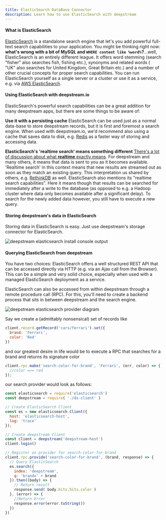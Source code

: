 ```yaml
---
title: ElasticSearch DataBase Connector
description: Learn how to use ElasticSearch with deepstream
---
```


#### What is ElasticSearch
[ElasticSearch](https://www.elastic.co/products/elasticsearch) is a standalone search engine that let's you add powerful full-text search capabilities to your application. You might be thinking right now: __what's wrong with a bit of MySQL and `WHERE content like %word%`?__...well, ElasticSearch is an entirely different league. It offers word stemming (search "fisher" also searches fish, fishing etc.), synonyms and related words ( "UK" also searches for United Kingdom, Great Britain etc.) and a number of other crucial concepts for proper search capabilities.
You can run ElasticSearch yourself as a single server or a cluster or use it as a service, e.g. via [AWS ElasticSearch](https://aws.amazon.com/elasticsearch-service/).

#### Using ElasticSearch with deepstream.io
ElasticSearch's powerful search capabilities can be a great addition for many deepstream apps, but there are some things to be aware of:

**Use it with a persisting cache** ElasticSearch can be used just as a normal data-base to store deepstream records, but it is first and foremost a search engine. When used with deepstream.io, we'd recommend also using a cache that saves data to disk, e.g. [Redis](../cache/redis/) as a faster way of storing and accessing data.

**ElasticSearch's 'realtime search' means something different** [There's a lot of discussion about what __realtime__ exactly means](https://deepstream.io/blog/what-is-realtime/). For deepstream and many others, it means that data is sent to you as it becomes available.
'Realtime search' in this context means that new results are streamed out as soon as they match an existing query. This interpretation us shared by others, e.g. [RethinkDB](../rethinkdb/) as well.
ElasticSearch also mentions its "realtime search capabilities". Here it means though that results can be searched for immediately after a write to the database (as opposed to e.g. a Hadoop cluster where data only becomes available after a significant delay). To search for the newly added data however, you still have to execute a new query.

#### Storing deepstream's data in ElasticSearch
Storing data in ElasticSearch is easy. Just use deepstream's storage connector for ElasticSearch.

![deepstream elasticsearch install console output](elasticsearch-install-console-output.png)

#### Querying ElasticSearch from deepstream
You have two choices: ElasticSearch offers a well structured REST API that can be accessed directly via HTTP (e.g. via an Ajax call from the Browser). This can be a simple and very solid choice, especially when used with a managed ElasticSearch deployment as a service.

ElasticSearch can also be accessed from within deepstream through a remote procedure call (RPC). For this, you'll need to create a backend process that sits in between deepstream and the search engine.

![deepstream elasticsearch provider diagram](deepstream-elasticsearch-provider-diagram.png)

Say we create a (admittably nonsensical) set of records like

```javascript
client.record.getRecord('cars/ferrari').set({
  brand: 'Ferrari',
  color: 'Red'
})
```

and our greatest desire in life would be to execute a RPC that searches for a brand and returns its signature color

```javascript
client.rpc.make('search-color-for-brand', 'Ferrari', (err, color) => {
  //color === red
});
```

our search provider would look as follows:

```javascript
const elasticsearch = require('elasticsearch')
const deepstream = require( './ds-client' )

// Create ElasticSearch Client
const es = new elasticsearch.Client({
  host: 'elasticsearch-host',
  log: 'trace'
});

// Create deepstream Client
const client = deepstream('deepstream-host')
client.login()

// Register as provider for search-color-for-brand
client.rpc.provide('search-color-for-brand', (brand, response) => {
  // Query ElasticSearch
  es.search({
    index: 'deepstream',
    q: 'brand=' + brand
  }).then((body) => {
    // Return result
    response.send( body.hits.hits.color )
  }, (error) => {
    //Return Error
    response.error(error.toString())
  })
})
```
